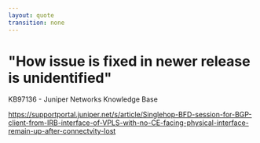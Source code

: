 ```yaml
---
layout: quote
transition: none
---
```


# "How issue is fixed in newer release is unidentified"

KB97136 - Juniper Networks Knowledge Base

https://supportportal.juniper.net/s/article/Singlehop-BFD-session-for-BGP-client-from-IRB-interface-of-VPLS-with-no-CE-facing-physical-interface-remain-up-after-connectvity-lost

<!--
And now we have this knowledge base article, immortalised on the internet! Want to fix this issue if you hit it? Restart the PPM daemon, or reboot the box. Fixed. Gone. Won't come back on the software installation you're running.

This bug only affects the first boot on an affected version, which had never even occurred to us that something like this was possible before going down this rabbit hole. Surely, after upgrading a device and it boots into the OS, it should be the same as every subsequent boot? Apparently that isn't always the case.

The article mentions that only 21.2R3-S2 is known to be affected. Is that the only version impacted? We don't think so, and the final line sums it up.

"How this issue is fixed in newer release is unidentified."
-->